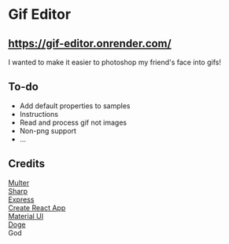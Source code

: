 # Gif Editor

## https://gif-editor.onrender.com/

I wanted to make it easier to photoshop my friend's face into gifs!

## To-do

- Add default properties to samples
- Instructions
- Read and process gif not images
- Non-png support
- ...

## Credits

[Multer](https://github.com/expressjs/multer)  
[Sharp](https://sharp.pixelplumbing.com/)  
[Express](https://expressjs.com/)  
[Create React App](https://github.com/facebook/create-react-app)  
[Material UI](https://mui.com/)  
[Doge](https://i.imgur.com/AOVMsp7b.jpg)  
God